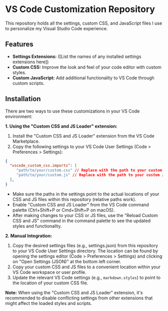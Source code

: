 # VS Code Customization Repository

This repository holds all the settings, custom CSS, and JavaScript files I use to personalize my Visual Studio Code experience.

## Features

* **Settings Extensions:** ([List the names of any installed settings extensions here])
* **Custom CSS:** Improve the look and feel of your code editor with custom styles.
* **Custom JavaScript:** Add additional functionality to VS Code through custom scripts.

## Installation

There are two ways to use these customizations in your VS Code environment:

**1. Using the "Custom CSS and JS Loader" extension:**

1. Install the "Custom CSS and JS Loader" extension from the VS Code Marketplace.
2. Copy the following settings to your VS Code User Settings (Code > Preferences > Settings):

```json
{
  "vscode_custom_css.imports": [
     "path/to/your/custom.css" // Replace with the path to your custom CSS file
     "path/to/your/custom.js" // Replace with the path to your custom JS file (optional)
  ],
}
```

* Make sure the paths in the settings point to the actual locations of your CSS and JS files within this repository (relative paths work).
* Enable "Custom CSS and JS Loader" from the VS Code command palette (Ctrl+Shift+P or Cmd+Shift+P on macOS).
* After making changes to your CSS or JS files, use the "Reload Custom CSS and JS" command in the command palette to see the updated styles and functionality.

**2. Manual Integration:**

1. Copy the desired settings files (e.g., settings.json) from this repository to your VS Code User Settings directory. The location can be found by opening the settings editor (Code > Preferences > Settings) and clicking on "Open Settings (JSON)" at the bottom left corner.
2. Copy your custom CSS and JS files to a convenient location within your VS Code workspace or user profile.
3. Update the relevant VS Code settings (e.g., `markdown.styles`) to point to the location of your custom CSS file.

**Note:** When using the "Custom CSS and JS Loader" extension, it's recommended to disable conflicting settings from other extensions that might affect the loaded styles and scripts.
